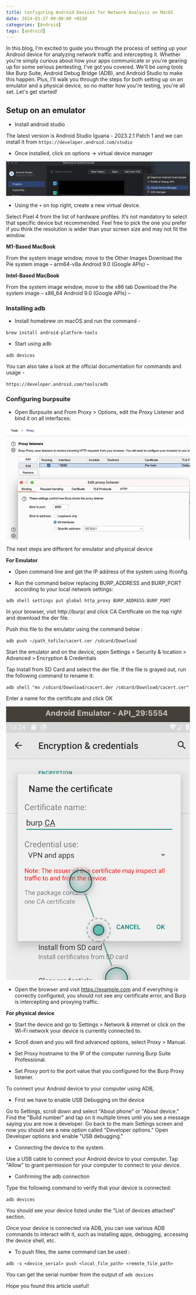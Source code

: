 ```yaml
---
title: Configuring Android Devices for Network Analysis on MacOS
date: 2024-03-27 00:00:00 +0530
categories: [Android]
tags: [android]
---
```


In this blog, I'm excited to guide you through the process of setting up your Android device for analyzing network traffic and intercepting it. Whether you're simply curious about how your apps communicate or you're gearing up for some serious pentesting, I've got you covered. We'll be using tools like Burp Suite, Android Debug Bridge (ADB), and Android Studio to make this happen. Plus, I'll walk you through the steps for both setting up on an emulator and a physical device, so no matter how you're testing, you're all set. Let's get started!

## Setup on an emulator

- Install android studio

The latest version is Android Studio Iguana - 2023.2.1 Patch 1 and we can install it from `https://developer.android.com/studio`

- Once installed, click on options -> virtual device manager

![alt text](assets/images/setup1.png "setup1")

- Using the `+` on top right, create a new virtual device. 

Select Pixel 4 from the list of hardware profiles. It’s not mandatory to select that specific device but recommended. Feel free to pick the one you prefer if you think the resolution is wider than your screen size and may not fit the window. 

**M1-Based MacBook**

From the system image window, move to the Other Images
Download the Pie system image – arm64-v8a Android 9.0 (Google APIs) –

**Intel-Based MacBook**

From the system image window, move to the x86 tab
Download the Pie system image – x86_64 Android 9.0 (Google APIs) –

### Installing adb 

- Install homebrew on macOS and run the command - 

`brew install android-platform-tools`

- Start using adb 

`adb devices`

You can also take a look at the official documentation for commands and usage - 

`https://developer.android.com/tools/adb`

### Configuring burpsuite

- Open Burpsuite and From Proxy > Options, edit the Proxy Listener and bind it on all interfaces:

![alt text](assets/images/setup2.png "setup2")

The next steps are different for emulator and physical device 

**For Emulator**

- Open command line and get the IP address of the system using ifconfig. 

- Run the command below replacing BURP_ADDRESS and BURP_PORT according to your local network settings:

```
adb shell settings put global http_proxy BURP_ADDRESS:BURP_PORT
```

In your browser, visit http://burp/ and click CA Certificate on the top right and download the der file. 

Push this file to the emulator using the command below : 

`adb push ~/path_tofile/cacert.cer /sdcard/Download`

Start the emulator and on the device, open Settings > Security & location > Advanced > Encryption & Credentials

Tap Install from SD Card and select the der file. If the file is grayed out, run the following command to rename it:

`adb shell "mv /sdcard/Download/cacert.der /sdcard/Download/cacert.cer"`

Enter a name for the certificate and click OK

![alt text](assets/images/setup3.png "setup3")

- Open the browser and visit https://example.com and if everything is correctly configured, you should not see any certificate error, and Burp is intercepting and proxying traffic. 

**For physical device**

- Start the device and go to Settings > Network & internet or click on the Wi-Fi network your device is currently connected to. 

- Scroll down and you will find advanced options, select Proxy > Manual.

- Set Proxy hostname to the IP of the computer running Burp Suite Professional.

- Set Proxy port to the port value that you configured for the Burp Proxy listener. 

To connect your Android device to your computer using ADB, 

- First we have to enable USB Debugging on the device

Go to Settings, scroll down and select "About phone" or "About device."
Find the "Build number" and tap on it multiple times until you see a message saying you are now a developer.
Go back to the main Settings screen and now you should see a new option called "Developer options."
Open Developer options and enable "USB debugging."

- Connecting the device to the system. 
 
Use a USB cable to connect your Android device to your computer.
Tap "Allow" to grant permission for your computer to connect to your device.

- Confirming the adb connection

Type the following command to verify that your device is connected:

`adb devices`

You should see your device listed under the "List of devices attached" section.

Once your device is connected via ADB, you can use various ADB commands to interact with it, such as installing apps, debugging, accessing the device shell, etc.

- To push files, the same command can be used : 

`adb -s <device_serial> push <local_file_path> <remote_file_path>`

You can get the serial number from the output of `adb devices` 

Hope you found this article useful!